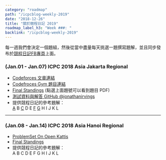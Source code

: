 ```yaml
---
category: "roadmap"
path: "/icpcblog-weekly-2019"
date: "2018-12-26"
title: "關於競程日記 2019"
roadmap_label_h3: "Week ###: "
backlink: "/icpcblog-weekly-2019"
---
```


每一週我們會決定一個題組，然後從當中盡量每天挑選一題撰寫題解，並且同步發布於[競程日記FB專頁](https://www.facebook.com/TaiwanCompetitiveProgrammingBlog/)上面。

### (Jan.01 - Jan.07) ICPC 2018 Asia Jakarta Regional

* [Codeforces 文章連結](https://codeforces.com/blog/entry/63220)
* [Codefroces Gym 題目連結](https://codeforces.com/gym/102001)
* [Final Standings](https://competition.binus.ac.id/icpc2018/final.html) (點選上面題號可以看到題目 PDF)
* [測試資料與解答 GitHub @jonathanirvings](https://github.com/jonathanirvings/icpc-jakarta-2018/)
* 提供競程日記的參考題解：  
[<span class="tag is-success">A</span>](/problem/icpc/asia_jakarta_2018/A)
<span class="tag">B</span>
[<span class="tag is-danger">C</span>](/problem/icpc/asia_jakarta_2018/C)
<span class="tag">D</span>
<span class="tag">E</span>
[<span class="tag">F</span>](/problem/icpc/asia_jakarta_2018/F)
[<span class="tag">G</span>](/problem/icpc/asia_jakarta_2018/G)
<span class="tag">H</span>
<span class="tag">I</span>
<span class="tag">J</span>
<span class="tag">K</span>
<span class="tag">L</span>

-----

### (Jan.08 - Jan.14) ICPC 2018 Asia Hanoi Regional

* [ProblemSet On Open Kattis](https://open.kattis.com/problem-sources/The%202018%20ICPC%20Asia%20Hanoi%20Regional%20Contest)
* [Final Standings](https://hanoi18.kattis.com/standings)
* 提供競程日記的參考題解：  
<span class="tag">A</span>
<span class="tag">B</span>
<span class="tag">C</span>
<span class="tag">D</span>
<span class="tag">E</span>
<span class="tag">F</span>
<span class="tag">G</span>
<span class="tag">H</span>
<span class="tag">I</span>
<span class="tag">J</span>
<span class="tag">K</span>
<span class="tag">L</span>